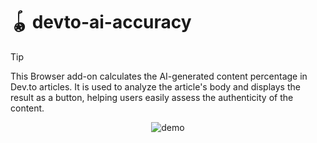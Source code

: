 # 🪀 devto-ai-accuracy

> [!TIP]
>
> This Browser add-on calculates the AI-generated content percentage in Dev.to articles. It is used to analyze the article's body and displays the result as a button, helping users easily assess the authenticity of the content.

<p align="center">
  <img align="center" src="https://github.com/user-attachments/assets/087b3d18-8cae-4d56-b774-c3efdc80b4e7" alt="demo" />
</p>
